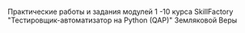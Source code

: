 Практические работы и задания модулей 1 -10 курса SkillFactory "Тестировщик-автоматизатор на Python (QAP)" Земляковой Веры
